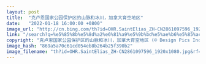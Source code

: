```yaml
---
layout: post
title:  "克卢恩国家公园保护区的山脉和冰川，加拿大育空地区"
date:   "2022-01-18 16:00:00 +0800"
image_url: "http://cn.bing.com/th?id=OHR.SaintElias_ZH-CN2861097596_1920x1080.jpg&rf=LaDigue_1920x1080.jpg&pid=hp"
link: "/search?q=%e5%85%8b%e5%8d%a2%e6%81%a9%e5%9b%bd%e5%ae%b6%e5%85%ac%e5%9b%ad%e4%bf%9d%e6%8a%a4%e5%8c%ba&form=hpcapt&mkt=zh-cn"
copyright: "克卢恩国家公园保护区的山脉和冰川，加拿大育空地区 (© Design Pics Inc/Alamy)"
image_hash: "869a5a70c61cd054eb8b264b25f390b2"
image_filename: "th?id=OHR.SaintElias_ZH-CN2861097596_1920x1080.jpg&rf=LaDigue_1920x1080.jpg&pid=hp"
---
```

